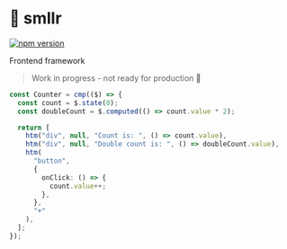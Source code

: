 # 🦕 smllr 

[![npm version](https://badge.fury.io/js/smllr.svg)](https://www.npmjs.com/package/smllr)

Frontend framework

> Work in progress - not ready for production 🚧

```ts
const Counter = cmp(($) => {
  const count = $.state(0);
  const doubleCount = $.computed(() => count.value * 2);

  return [
    htm("div", null, "Count is: ", () => count.value),
    htm("div", null, "Double count is: ", () => doubleCount.value),
    htm(
      "button",
      {
        onClick: () => {
          count.value++;
        },
      },
      "+"
    ),
  ];
});
```
